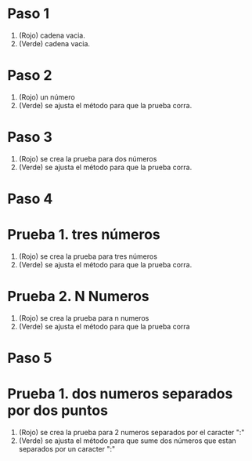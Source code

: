 # Paso 1
1. (Rojo) cadena vacia.
2. (Verde) cadena vacia.

# Paso 2
1. (Rojo) un número
2. (Verde) se ajusta el método para que la prueba corra.

# Paso 3
1. (Rojo) se crea la prueba para dos números
2. (Verde) se ajusta el método para que la prueba corra.

# Paso 4
# Prueba 1. tres números
1. (Rojo) se crea la prueba para tres números
2. (Verde) se ajusta el método para que la prueba corra.

# Prueba 2. N Numeros
1. (Rojo) se crea la prueba para n numeros
2. (Verde) se ajusta el método para que la prueba corra

# Paso 5
# Prueba 1. dos numeros separados por dos puntos
1. (Rojo) se crea la prueba para 2 numeros separados por el caracter ":"
2. (Verde) se ajusta el método para que sume dos números que estan separados por un caracter ":"